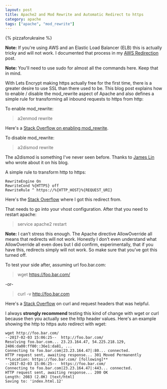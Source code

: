 ```yaml
---
layout: post
title: Apache2 and Mod Rewrite and Automatic Redirect to https
category: apache
tags: ["apache", "mod_rewrite"]
---
```

{% pizzaforukraine  %}

**Note:** If you're using AWS and an Elastic Load Balancer (ELB) this is actually tricky and will not work.  I documented that process in my [AWS Redirection](http://fuzzyblog.io/blog/aws/2017/02/03/redirecting-http-to-https-with-aws-and-elb.html) post.

**Note:** You'll need to use sudo for almost all the commands here.  Keep that in mind.

With Lets Encrypt making https actually free for the first time, there is a greater desire to use SSL than there used to be.  This blog post explains how to enable / disable the mod_rewrite aspect of Apache and also defines a simple rule for transforming all inbound requests to https from http:

To enable mod_rewrite:

> a2enmod rewrite

Here's a [Stack Overflow on enabling mod_rewrite](http://stackoverflow.com/questions/869092/how-to-enable-mod-rewrite-for-apache-2-2).

To disable mod_rewrite:

> a2dismod rewrite

The a2dismod is something I've never seen before.  Thanks to [James Lin](http://james.lin.net.nz/2010/07/28/ubuntu-apache-enabledisable-modrewrite/) who wrote about it on his blog.

A simple rule to transform http to https:

    RewriteEngine On
    RewriteCond %{HTTPS} off
    RewriteRule ^ https://%{HTTP_HOST}%{REQUEST_URI}
    
Here's the [Stack Overflow](http://stackoverflow.com/questions/16200501/http-to-https-apache-redirection) where I got this redirect from.
    
That needs to go into your vhost configuration.  After that you need to restart apache:

> service apache2 restart

**Note:** I can’t stress this enough. The Apache directive AllowOverride all means that redirects will not work. Honestly I don’t even understand what AllowOverride all even does but I did confirm, experimentally, that if you have this, redirects simply will not work. So make sure that you’ve got this turned off.

To test your side after, assuming url foo.bar.com:

> wget https://foo.bar.com/

-or-

> curl -v http://foo.bar.com

Here's a [Stack Overflow](http://stackoverflow.com/questions/3252851/how-to-display-request-headers-with-command-line-curl) on curl and request headers that was helpful.

I always **strongly recommend** testing this kind of change with wget or curl because then you actually see the http header values.  Here's an example showing the http to https auto redirect with wget:

    wget http://foo.bar.com/
    --2017-02-03 15:06:25--  http://foo.bar.com/
    Resolving foo.bar.com... 23.23.164.47, 54.225.218.129, 2406:da00:ff00::36e1:da81, ...
    Connecting to foo.bar.com|23.23.164.47|:80... connected.
    HTTP request sent, awaiting response... 301 Moved Permanently
    **Location: https://foo.bar.com/ [following]**
    --2017-02-03 15:06:25--  https://foo.bar.com/
    Connecting to foo.bar.com|23.23.164.47|:443... connected.
    HTTP request sent, awaiting response... 200 OK
    Length: 2083 (2.0K) [text/html]
    Saving to: 'index.html.12'
